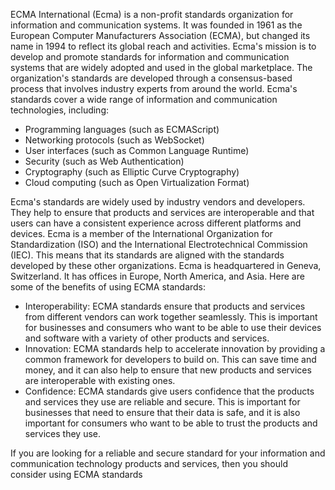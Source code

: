 ECMA International (Ecma) is a non-profit standards organization for information and communication systems. It was founded in 1961 as the European Computer Manufacturers Association (ECMA), but changed its name in 1994 to reflect its global reach and activities.
Ecma's mission is to develop and promote standards for information and communication systems that are widely adopted and used in the global marketplace. The organization's standards are developed through a consensus-based process that involves industry experts from around the world.
Ecma's standards cover a wide range of information and communication technologies, including:

- Programming languages (such as ECMAScript)
- Networking protocols (such as WebSocket)
- User interfaces (such as Common Language Runtime)
- Security (such as Web Authentication)
- Cryptography (such as Elliptic Curve Cryptography)
- Cloud computing (such as Open Virtualization Format)

Ecma's standards are widely used by industry vendors and developers. They help to ensure that products and services are interoperable and that users can have a consistent experience across different platforms and devices.
Ecma is a member of the International Organization for Standardization (ISO) and the International Electrotechnical Commission (IEC). This means that its standards are aligned with the standards developed by these other organizations.
Ecma is headquartered in Geneva, Switzerland. It has offices in Europe, North America, and Asia.
Here are some of the benefits of using ECMA standards:

- Interoperability: ECMA standards ensure that products and services from different vendors can work together seamlessly. This is important for businesses and consumers who want to be able to use their devices and software with a variety of other products and services.
- Innovation: ECMA standards help to accelerate innovation by providing a common framework for developers to build on. This can save time and money, and it can also help to ensure that new products and services are interoperable with existing ones.
- Confidence: ECMA standards give users confidence that the products and services they use are reliable and secure. This is important for businesses that need to ensure that their data is safe, and it is also important for consumers who want to be able to trust the products and services they use.

If you are looking for a reliable and secure standard for your information and communication technology products and services, then you should consider using ECMA standards
